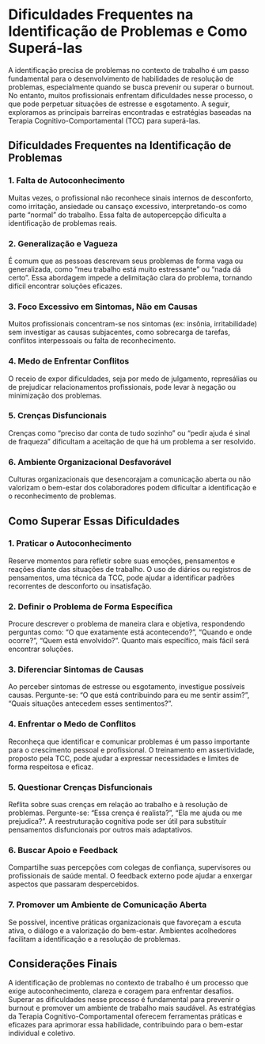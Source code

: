 
# Dificuldades Frequentes na Identificação de Problemas e Como Superá-las

A identificação precisa de problemas no contexto de trabalho é um passo fundamental para o desenvolvimento de habilidades de resolução de problemas, especialmente quando se busca prevenir ou superar o burnout. No entanto, muitos profissionais enfrentam dificuldades nesse processo, o que pode perpetuar situações de estresse e esgotamento. A seguir, exploramos as principais barreiras encontradas e estratégias baseadas na Terapia Cognitivo-Comportamental (TCC) para superá-las.

## Dificuldades Frequentes na Identificação de Problemas

### 1. **Falta de Autoconhecimento**
Muitas vezes, o profissional não reconhece sinais internos de desconforto, como irritação, ansiedade ou cansaço excessivo, interpretando-os como parte “normal” do trabalho. Essa falta de autopercepção dificulta a identificação de problemas reais.

### 2. **Generalização e Vagueza**
É comum que as pessoas descrevam seus problemas de forma vaga ou generalizada, como “meu trabalho está muito estressante” ou “nada dá certo”. Essa abordagem impede a delimitação clara do problema, tornando difícil encontrar soluções eficazes.

### 3. **Foco Excessivo em Sintomas, Não em Causas**
Muitos profissionais concentram-se nos sintomas (ex: insônia, irritabilidade) sem investigar as causas subjacentes, como sobrecarga de tarefas, conflitos interpessoais ou falta de reconhecimento.

### 4. **Medo de Enfrentar Conflitos**
O receio de expor dificuldades, seja por medo de julgamento, represálias ou de prejudicar relacionamentos profissionais, pode levar à negação ou minimização dos problemas.

### 5. **Crenças Disfuncionais**
Crenças como “preciso dar conta de tudo sozinho” ou “pedir ajuda é sinal de fraqueza” dificultam a aceitação de que há um problema a ser resolvido.

### 6. **Ambiente Organizacional Desfavorável**
Culturas organizacionais que desencorajam a comunicação aberta ou não valorizam o bem-estar dos colaboradores podem dificultar a identificação e o reconhecimento de problemas.

## Como Superar Essas Dificuldades

### 1. **Praticar o Autoconhecimento**
Reserve momentos para refletir sobre suas emoções, pensamentos e reações diante das situações de trabalho. O uso de diários ou registros de pensamentos, uma técnica da TCC, pode ajudar a identificar padrões recorrentes de desconforto ou insatisfação.

### 2. **Definir o Problema de Forma Específica**
Procure descrever o problema de maneira clara e objetiva, respondendo perguntas como: “O que exatamente está acontecendo?”, “Quando e onde ocorre?”, “Quem está envolvido?”. Quanto mais específico, mais fácil será encontrar soluções.

### 3. **Diferenciar Sintomas de Causas**
Ao perceber sintomas de estresse ou esgotamento, investigue possíveis causas. Pergunte-se: “O que está contribuindo para eu me sentir assim?”, “Quais situações antecedem esses sentimentos?”.

### 4. **Enfrentar o Medo de Conflitos**
Reconheça que identificar e comunicar problemas é um passo importante para o crescimento pessoal e profissional. O treinamento em assertividade, proposto pela TCC, pode ajudar a expressar necessidades e limites de forma respeitosa e eficaz.

### 5. **Questionar Crenças Disfuncionais**
Reflita sobre suas crenças em relação ao trabalho e à resolução de problemas. Pergunte-se: “Essa crença é realista?”, “Ela me ajuda ou me prejudica?”. A reestruturação cognitiva pode ser útil para substituir pensamentos disfuncionais por outros mais adaptativos.

### 6. **Buscar Apoio e Feedback**
Compartilhe suas percepções com colegas de confiança, supervisores ou profissionais de saúde mental. O feedback externo pode ajudar a enxergar aspectos que passaram despercebidos.

### 7. **Promover um Ambiente de Comunicação Aberta**
Se possível, incentive práticas organizacionais que favoreçam a escuta ativa, o diálogo e a valorização do bem-estar. Ambientes acolhedores facilitam a identificação e a resolução de problemas.

## Considerações Finais

A identificação de problemas no contexto de trabalho é um processo que exige autoconhecimento, clareza e coragem para enfrentar desafios. Superar as dificuldades nesse processo é fundamental para prevenir o burnout e promover um ambiente de trabalho mais saudável. As estratégias da Terapia Cognitivo-Comportamental oferecem ferramentas práticas e eficazes para aprimorar essa habilidade, contribuindo para o bem-estar individual e coletivo.
```
